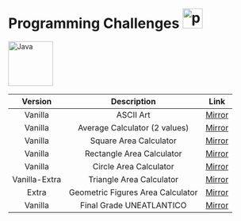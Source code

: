 # Programming Challenges <img width="40px" alt="programmer" src="https://cdn-icons-png.flaticon.com/512/6062/6062646.png"/>

<img width="90px" alt="Java" src="https://custom-icon-badges.demolab.com/badge/Java-007396.svg?logo=java&logoColor=white"/>

| Version | Description | Link  |
| :----: |:-----:| :----:|
|Vanilla|ASCII Art|[Mirror](https://github.com/AndrextA/prg1-22-23/blob/a25812c400dd66d44ce4b76195be1b341522977f/retos/entregas/andr%C3%A9sAlarc%C3%B3n/ASCII%20Art/ArtASCII.java)|
|Vanilla|Average Calculator (2 values)|[Mirror](https://github.com/AndrextA/prg1-22-23/blob/a25812c400dd66d44ce4b76195be1b341522977f/retos/entregas/andr%C3%A9sAlarc%C3%B3n/Average%20Calculator/AverageCalculator.java)|
|Vanilla|Square Area Calculator|[Mirror](https://github.com/AndrextA/prg1-22-23/blob/a25812c400dd66d44ce4b76195be1b341522977f/retos/entregas/andr%C3%A9sAlarc%C3%B3n/AreaCalculator/AreaSquare.java)|
|Vanilla|Rectangle Area Calculator|[Mirror](https://github.com/AndrextA/prg1-22-23/blob/a25812c400dd66d44ce4b76195be1b341522977f/retos/entregas/andr%C3%A9sAlarc%C3%B3n/AreaCalculator/AreaRectangle.java)|
|Vanilla|Circle Area Calculator|[Mirror](https://github.com/AndrextA/prg1-22-23/blob/a25812c400dd66d44ce4b76195be1b341522977f/retos/entregas/andr%C3%A9sAlarc%C3%B3n/AreaCalculator/AreaCircle.java)|
|Vanilla-Extra|Triangle Area Calculator|[Mirror](https://github.com/AndrextA/prg1-22-23/blob/a25812c400dd66d44ce4b76195be1b341522977f/retos/entregas/andr%C3%A9sAlarc%C3%B3n/AreaCalculator/AreaTriangle.java)|
|Extra|Geometric Figures Area Calculator|[Mirror](AndrextA.github.io/prg1-22-23/retos/entregas/andrésAlarcón/AreaCalculator/GeometicAreaCalculator.java)|
|Vanilla|Final Grade UNEATLANTICO|[Mirror](https://github.com/AndrextA/prg1-22-23/blob/a25812c400dd66d44ce4b76195be1b341522977f/retos/entregas/andr%C3%A9sAlarc%C3%B3n/Average%20Calculator/FinalGradeCalculator.java)|
